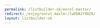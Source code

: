 ```yaml
---
permalink: /listbuilder-ok/enrol-master/
redirect: /enjoy/enrol-master/lwObNJY90Z8/
layout: listbuilder-ok
---
```

